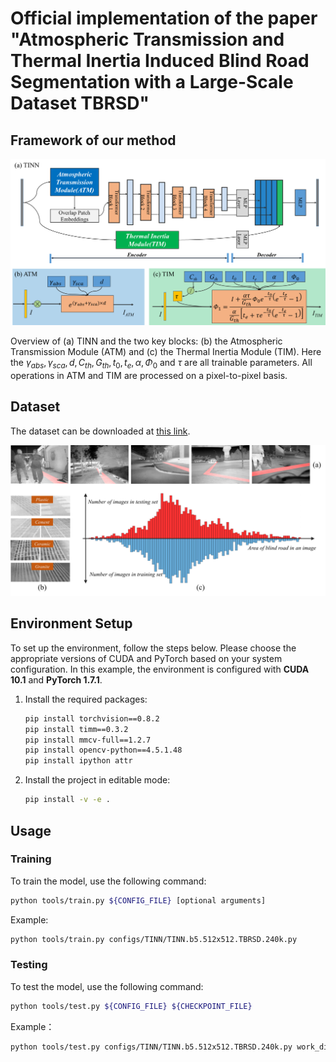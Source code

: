 # Official implementation of the paper "Atmospheric Transmission and Thermal Inertia Induced Blind Road Segmentation with a Large-Scale Dataset TBRSD"

## Framework of our method

<img src="figures/framework.png" alt="framework"/><br/>

Overview of (a) TINN and the two key blocks: (b) the Atmospheric Transmission Module (ATM) and (c) the Thermal Inertia Module (TIM). Here the $\gamma_{abs}, \gamma_{sca}, d, C_{th}, G_{th}, t_{0}, t_{e}, \alpha, \Phi_{0}$ and $\tau$ are all trainable parameters. All operations in ATM and TIM are processed on a pixel-to-pixel basis.

## Dataset

The dataset can be downloaded at [this link](http://xzbai.buaa.edu.cn/datasets.html).

<img src="figures/dataset.png" alt="dataset"/><br/>

## Environment Setup

To set up the environment, follow the steps below. Please choose the appropriate versions of CUDA and PyTorch based on your system configuration. In this example, the environment is configured with **CUDA 10.1** and **PyTorch 1.7.1**.

1. Install the required packages:
    ```bash
    pip install torchvision==0.8.2
    pip install timm==0.3.2
    pip install mmcv-full==1.2.7
    pip install opencv-python==4.5.1.48
    pip install ipython attr
    ```

2. Install the project in editable mode:
    ```bash
    pip install -v -e .
    ```

## Usage

### Training

To train the model, use the following command:

```bash
python tools/train.py ${CONFIG_FILE} [optional arguments]
```

Example:
```bash
python tools/train.py configs/TINN/TINN.b5.512x512.TBRSD.240k.py
```

### Testing

To test the model, use the following command:
```bash
python tools/test.py ${CONFIG_FILE} ${CHECKPOINT_FILE}
```

Example：
```bash
python tools/test.py configs/TINN/TINN.b5.512x512.TBRSD.240k.py work_dirs/TINN.b5.512x512.TBRSD.240k/iter_240000.pth
```
